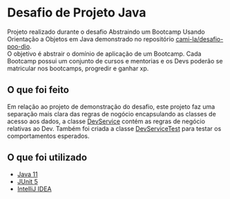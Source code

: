 # Desafio de Projeto Java

Projeto realizado durante o desafio Abstraindo um Bootcamp Usando Orientação a Objetos em Java demonstrado no repositório [cami-la/desafio-poo-dio](https://github.com/cami-la/desafio-poo-dio).  
O objetivo é abstrair o domínio de aplicação de um Bootcamp. Cada Bootcamp possui um conjunto de cursos e mentorias e os Devs poderão se matricular nos bootcamps, progredir e ganhar xp.

## O que foi feito

Em relação ao projeto de demonstração do desafio, este projeto faz uma separação mais clara das regras de nogócio encapsulando as classes de acesso aos dados, a classe [DevService](src/main/java/com/andreick/poo/service/DevService.java) contém as regras de negócio relativas ao Dev.
Também foi criada a classe [DevServiceTest](src/test/java/com/andreick/poo/service/DevServiceTest.java) para testar os comportamentos esperados.

## O que foi utilizado

- [Java 11](https://www.oracle.com/java/technologies/downloads/#java11)
- [JUnit 5](https://junit.org/junit5)
- [IntelliJ IDEA](https://www.jetbrains.com/idea)
